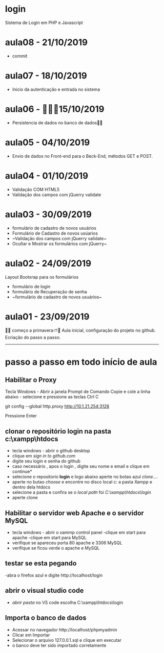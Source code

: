 # login
Sistema de Login em PHP e Javascript
 # aula08 - 21/10/2019
 - commit
 
 # aula07 - 18/10/2019
 - Inicio da autenticação e entrada no sistema
 # aula06 - 👨🏽‍🏫15/10/2019
- Persistencia de dados no banco de dados👨🏽

 # aula05 - 04/10/2019
  -   Envio de dados no Front-end para o Beck-End,
      métodos GET e POST. 

 # aula04 - 01/10/2019
   - Validação COM HTML5
   - Validação dos campos com jQuerry validate
   
 # aula03 - 30/09/2019
  - formulário de cadastro de novos usuários
  - Formulário de Cadastro de novos usúarios
  - ~Validação dos campos com jQuerry validate~
  - Ocultar e Mostrar os formulários com jQuerry~
 
 # aula02 - 24/09/2019
 Layout Bootsrap para os formulários 
  - formulário de login
  - formulário de Recuperação de senha
  - ~formulário de cadastro de novos usuários~ 

 # aula01 - 23/09/2019
  🌺🌹  começo a primavera⛅️🍂 
  Aula inicial, configuração do projeto no github.
  Ecriação do passo a passo.
 
 ---
 # passo a passo em todo início de aula
 
## Habilitar o Proxy
  Tecla Windows - Abrir a janela Prompt de Comando
  Copie e cole a linha abaixo - selecione e pressione as teclas Ctrl C

  git config --global http.proxy http://10.1.21.254:3128

  Pressione Enter
  
  ## clonar o repositório **login** na pasta **c:\xampp\htdocs**
   - tecla windows - abrir o github desktop
   - clique em *sign in to github.com*
   - digite seu login e senha do github
   - caso necessário , apos o login , digite seu nome e email e clique em continue*
   - selecione o repositorio **login** e logo abaixo aperte no botao azul *clone....*
   - aperte no butao *choose* e encontre no disco local c: a pasta Xampp e dentro dela htdocs
   - selecione  a pasta e confira se o *local path* foi *C:\xampp\htdocs\login*
   - aperte clone
    
   ## Habilitar o servidor web **Apache** e o servidor **MySQL**
   - tecla windows - abrir o xammp control panel
   -clique em start para apache
   -clique em start para MySQL
   - verifique se apareceu porta 80 apache e 3306 MySQL
   - verifique  se ficou verde o apache e MySQL
    
## testar se esta pegando
   -abra o firefox azul e digite http://localhost/login
    
## abrir o visual studio code 
   - *abrir pasta* no VS code escolha C:\xampp\htdocs\login

## Importa o banco de dados
- Acessar no navegador http://localhost/phpmyadmin
- Clicar em Importar
- Selecionar o arquivo 127.0.0.1.sql e clique em executar
- o banco deve ter sido importado corretamente
